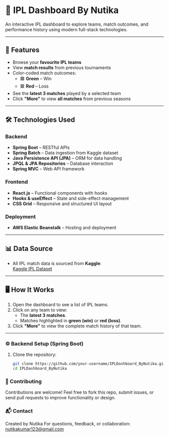 # 🏏 IPL Dashboard By Nutika

An interactive IPL dashboard to explore teams, match outcomes, and performance history using modern full-stack technologies.

---

## 🚀 Features

- Browse your **favourite IPL teams**
- View **match results** from previous tournaments
- Color-coded match outcomes:
  - 🟩 **Green** – Win
  - 🟥 **Red** – Loss
- See the **latest 3 matches** played by a selected team
- Click **"More"** to view **all matches** from previous seasons

---

## 🛠️ Technologies Used

### Backend

- **Spring Boot** – RESTful APIs
- **Spring Batch** – Data ingestion from Kaggle dataset
- **Java Persistence API (JPA)** – ORM for data handling
- **JPQL & JPA Repositories** – Database interaction
- **Spring MVC** – Web API framework

### Frontend

- **React.js** – Functional components with hooks
- **Hooks & useEffect** – State and side-effect management
- **CSS Grid** – Responsive and structured UI layout

### Deployment

- **AWS Elastic Beanstalk** – Hosting and deployment

---

## 📊 Data Source

- All IPL match data is sourced from **Kaggle**:  
  [Kaggle IPL Dataset](https://www.kaggle.com/datasets)

---

## 🖥️ How It Works

1. Open the dashboard to see a list of IPL teams.
2. Click on any team to view:
   - The **latest 3 matches**.
   - Matches highlighted in **green (win)** or **red (loss)**.
3. Click **"More"** to view the complete match history of that team.

---

### ⚙️ Backend Setup (Spring Boot)

1. Clone the repository:
   ```bash
   git clone https://github.com/your-username/IPLDashboard_ByNutika.git
   cd IPLDashboard_ByNutika
   ```

### 🤝 Contributing

Contributions are welcome!
Feel free to fork this repo, submit issues, or send pull requests to improve functionality or design.

### 📬 Contact

Created by Nutika
For questions, feedback, or collaboration: nutikakumar123@gmail.com
